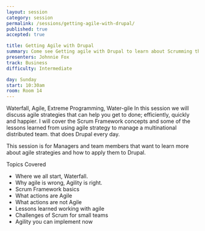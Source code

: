 ```yaml
---
layout: session
category: session
permalink: /sessions/getting-agile-with-drupal/
published: true
accepted: true

title: Getting Agile with Drupal
summary: Come see Getting agile with Drupal to learn about Scrumming the Drupal way.
presenters: Johnnie Fox
track: Business
difficulty: Intermediate

day: Sunday
start: 10:30am
room: Room 14
---
```


Waterfall, Agile, Extreme Programming, Water-gile In this session we will discuss agile strategies that can help you get to done; efficiently, quickly and happier. I will cover the Scrum Framework concepts and some of the lessons learned from using agile strategy to manage a multinational distributed team. that does Drupal every day.

This session is for Managers and team members that want to learn more about agile strategies and how to apply them to Drupal.

Topics Covered

* Where we all start, Waterfall.
* Why agile is wrong, Agility is right.
* Scrum Framework basics
* What actions are Agile
* What actions are not Agile
* Lessons learned working with agile
* Challenges of Scrum for small teams
* Agility you can implement now
